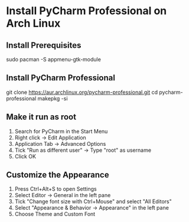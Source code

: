 # Install PyCharm Professional on Arch Linux

## Install Prerequisites

  sudo pacman -S appmenu-gtk-module

## Install PyCharm Professional

  git clone https://aur.archlinux.org/pycharm-professional.git
  cd pycharm-professional
  makepkg -si

## Make it run as root

  1. Search for PyCharm in the Start Menu
  2. Right click -> Edit Application
  3. Application Tab -> Advanced Options
  4. Tick "Run as different user" -> Type "root" as username
  5. Click OK

## Customize the Appearance

  1. Press Ctrl+Alt+S to open Settings
  2. Select Editor -> General in the left pane
  3. Tick "Change font size with Ctrl+Mouse" and select "All Editors"
  4. Select "Appearance & Behavior -> Appearance" in the left pane
  5. Choose Theme and Custom Font
